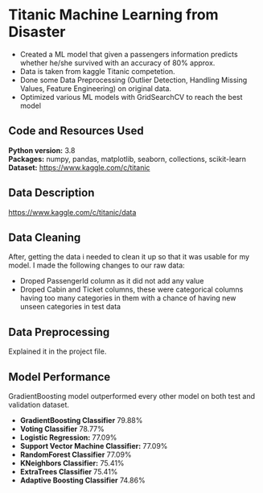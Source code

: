 # Titanic Machine Learning from Disaster
* Created a ML model that given a passengers information predicts whether he/she survived with an accuracy of 80% approx.
* Data is taken from kaggle Titanic competetion.
* Done some Data Preprocessing (Outlier Detection, Handling Missing Values, Feature Engineering) on original data.
* Optimized various ML models with GridSearchCV to reach the best model
## Code and Resources Used
**Python version:** 3.8  
**Packages:** numpy, pandas, matplotlib, seaborn, collections, scikit-learn  
**Dataset:** https://www.kaggle.com/c/titanic  
## Data Description
https://www.kaggle.com/c/titanic/data  
## Data Cleaning
After, getting the data i needed to clean it up so that it was usable for my model. I made the following changes to our raw data:
*    Droped PassengerId column as it did not add any value
*    Droped Cabin and Ticket columns, these were categorical columns having too many categories in them with a chance of having new unseen categories in test data
## Data Preprocessing
Explained it in the project file.
## Model Performance
GradientBoosting model outperformed every other model on both test and validation dataset.  
*    **GradientBoosting Classifier** 79.88%
*    **Voting Classifier** 78.77%
*    **Logistic Regression:**  77.09%
*    **Support Vector Machine Classifier:** 77.09%
*    **RandomForest Classifier** 77.09%
*    **KNeighbors Classifier:** 75.41%
*    **ExtraTrees Classifier** 75.41%
*    **Adaptive Boosting Classifier** 74.86%
